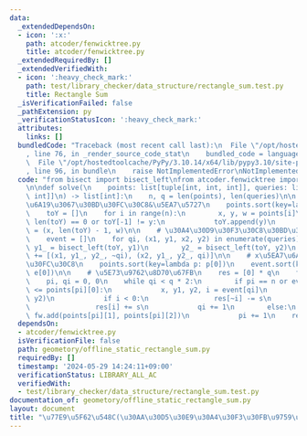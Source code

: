```yaml
---
data:
  _extendedDependsOn:
  - icon: ':x:'
    path: atcoder/fenwicktree.py
    title: atcoder/fenwicktree.py
  _extendedRequiredBy: []
  _extendedVerifiedWith:
  - icon: ':heavy_check_mark:'
    path: test/library_checker/data_structure/rectangle_sum.test.py
    title: Rectangle Sum
  _isVerificationFailed: false
  _pathExtension: py
  _verificationStatusIcon: ':heavy_check_mark:'
  attributes:
    links: []
  bundledCode: "Traceback (most recent call last):\n  File \"/opt/hostedtoolcache/PyPy/3.10.14/x64/lib/pypy3.10/site-packages/onlinejudge_verify/documentation/build.py\"\
    , line 76, in _render_source_code_stat\n    bundled_code = language.bundle(\n\
    \  File \"/opt/hostedtoolcache/PyPy/3.10.14/x64/lib/pypy3.10/site-packages/onlinejudge_verify/languages/python.py\"\
    , line 96, in bundle\n    raise NotImplementedError\nNotImplementedError\n"
  code: "from bisect import bisect_left\nfrom atcoder.fenwicktree import FenwickTree\n\
    \n\ndef solve(\n    points: list[tuple[int, int, int]], queries: list[tuple[int,\
    \ int]]\n) -> list[int]:\n    n, q = len(points), len(queries)\n\n    # y\u5EA7\
    \u6A19\u3067\u30BD\u30FC\u30C8&\u5EA7\u5727\n    points.sort(key=lambda p: p[1])\n\
    \    toY = []\n    for i in range(n):\n        x, y, w = points[i]\n        if\
    \ len(toY) == 0 or toY[-1] != y:\n            toY.append(y)\n        points[i]\
    \ = (x, len(toY) - 1, w)\n\n    # \u30A4\u30D9\u30F3\u30C8\u30BD\u30FC\u30C8\n\
    \    event = []\n    for qi, (x1, y1, x2, y2) in enumerate(queries):\n       \
    \ y1_ = bisect_left(toY, y1)\n        y2_ = bisect_left(toY, y2)\n        event\
    \ += [(x1, y1_, y2_, ~qi), (x2, y1_, y2_, qi)]\n\n    # x\u5EA7\u6A19\u3067\u30BD\
    \u30FC\u30C8\n    points.sort(key=lambda p: p[0])\n    event.sort(key=lambda e:\
    \ e[0])\n\n    # \u5E73\u9762\u8D70\u67FB\n    res = [0] * q\n    fw = FenwickTree(len(toY))\n\
    \    pi, qi = 0, 0\n    while qi < q * 2:\n        if pi == n or event[qi][0]\
    \ <= points[pi][0]:\n            x, y1, y2, i = event[qi]\n            s = fw.sum(y1,\
    \ y2)\n            if i < 0:\n                res[~i] -= s\n            else:\n\
    \                res[i] += s\n            qi += 1\n        else:\n           \
    \ fw.add(points[pi][1], points[pi][2])\n            pi += 1\n    return res\n"
  dependsOn:
  - atcoder/fenwicktree.py
  isVerificationFile: false
  path: geometory/offline_static_rectangle_sum.py
  requiredBy: []
  timestamp: '2024-05-29 14:24:11+09:00'
  verificationStatus: LIBRARY_ALL_AC
  verifiedWith:
  - test/library_checker/data_structure/rectangle_sum.test.py
documentation_of: geometory/offline_static_rectangle_sum.py
layout: document
title: "\u77E9\u5F62\u548C(\u30AA\u30D5\u30E9\u30A4\u30F3\u30FB\u9759\u7684)"
---
```

